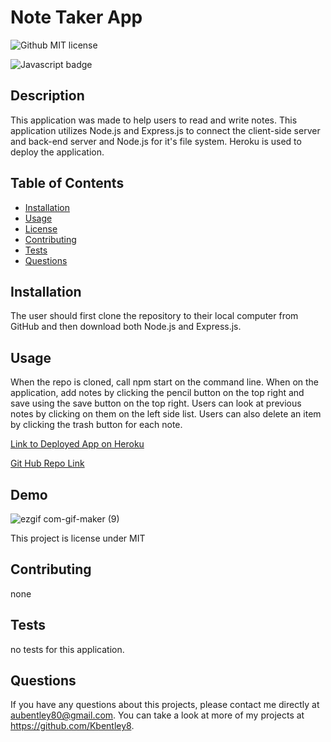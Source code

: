 # Note Taker App
  ![Github MIT license](https://img.shields.io/badge/license-MIT-darkred)
  
   ![Javascript badge](https://img.shields.io/badge/Made%20with-JavaScript-1f425f.svg)

  ## Description 
  This application was made to help users to read and write notes. This application utilizes Node.js and  Express.js to connect the client-side server and back-end server and Node.js for it's file system. Heroku is used to deploy the application. 

  ## Table of Contents
  * [Installation](#installation)
  * [Usage](#usage)
  * [License](#license)
  * [Contributing](#contributing)
  * [Tests](#tests)
  * [Questions](#questions)
  
  ## Installation 
  The user should first clone the repository to their local computer from GitHub and then download both Node.js and Express.js. 

  ## Usage 
  When the repo is cloned, call npm start on the command line. When on the application, add notes by clicking the pencil button on the top right and save using the save button on the top right. Users can look at previous notes by clicking on them on the left side list. Users can also delete an item by clicking the trash button for each note. 
 
  [Link to Deployed App on Heroku](https://note-takerkb.herokuapp.com/)

[Git Hub Repo Link](https://github.com/Kbentley8/Note-Taker)

## Demo 
![ezgif com-gif-maker (9)](https://user-images.githubusercontent.com/88289885/136490190-03c90273-fff0-42eb-a463-e46239238283.gif)

  This project is license under MIT

  ## Contributing 
  none
  ## Tests
   no tests for this application. 

  ## Questions
  If you have any questions about this projects, please contact me directly at aubentley80@gmail.com. You can take a look at more of my projects at https://github.com/Kbentley8.